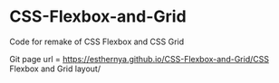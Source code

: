 # CSS-Flexbox-and-Grid
Code for remake of CSS Flexbox and CSS Grid

Git page url = https://esthernya.github.io/CSS-Flexbox-and-Grid/CSS Flexbox and Grid layout/
